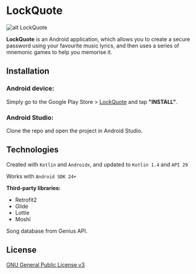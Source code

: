 # LockQuote

![alt LockQuote](https://lh3.googleusercontent.com/S5Sg-9kxtBn_wfHJMBetWo_xCrskyUelekeqTJSsReOsOZKQPCbX1NAwT2_4I7TbBKk)

**LockQuote** is an Android application, which allows you to create a secure password using your favourite music lyrics, and then uses a series of mnemonic games to help you memorise it.

## Installation

### Android device:

Simply go to the Google Play Store > [LockQuote](https://play.google.com/store/apps/details?id=com.kurmakaeva.anastasia.lockquote) and tap __"INSTALL"__.

### Android Studio:

Clone the repo and open the project in Android Studio.

## Technologies

Created with ```Kotlin``` and ```Androidx```, and updated to ```Kotlin 1.4``` and ```API 29```

Works with ```Android SDK 24+```

__Third-party libraries:__

* Retrofit2
* Glide
* Lottie
* Moshi

Song database from Genius API.

## License
[GNU General Public License v3](https://www.gnu.org/licenses/gpl-3.0.en.html)
